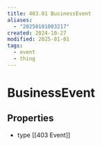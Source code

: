 ```yaml
---
title: 403.01 BusinessEvent
aliases:
  - "20250101003217"
created: 2024-10-27
modified: 2025-01-01
tags:
  - event
  - thing
---
```

# BusinessEvent
## Properties
- type [[403 Event]]
